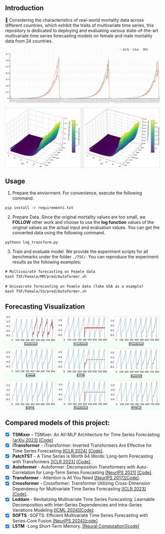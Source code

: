 ## Introduction

🌟 Considering the characteristics of real-world mortality data across different countries, which exhibit the traits of multivariate time series, this repository is dedicated to deploying and evaluating various state-of-the-art multivariate time series forecasting models on female and male mortality data from 24 countries.

<p align="center">
<img src="fig/intro.png"  alt="" align=center />
</p>
<p align="center">
<img src="fig/usa_3d.jpg"  alt="" align=center />
</p>

## Usage

1. Prepare the enviorment. For convenience, execute the following command.

```
pip install -r requirements.txt
```
2. Prepare Data. Since the original mortality values are too small, we **FOLLOW** other work and choose to use the **log function** values of the original values as the actual input and evaluation values. You can get the converted data using the following command.
```
pythoon log_transform.py
```
3. Train and evaluate model. We provide the experiment scripts for all benchmarks under the folder `./TSF/`. You can reproduce the experiment results as the following examples:

```
# Multivairate forecasting on Feamle data
bash TSF/Female/MM/pred/Autoformer.sh

# Univairate forecasting on Feamle data (Take USA as a example)
bash TSF/Female/SS/pred/Autoformer.sh
```
## Forecasting Visualization
<p align="center">
<img src="fig/pred.jpg" alt="" align=center />
</p>

## **Compared models of this project:** 
  - [x] **TSMixer** - TSMixer: An All-MLP Architecture for Time Series Forecasting [[arXiv 2023]](https://arxiv.org/pdf/2303.06053.pdf) [[Code]](https://github.com/IUTV815/GTF4MF/blob/main/model/TSMixer.py)
  - [x] **iTransformer** - iTransformer: Inverted Transformers Are Effective for Time Series Forecasting [[ICLR 2024]](https://arxiv.org/abs/2310.06625) [[Code]](https://github.com/IUTV815/GTF4MF/blob/main/model/iTransformer.py).
  - [x] **PatchTST** - A Time Series is Worth 64 Words: Long-term Forecasting with Transformers [[ICLR 2023]](https://openreview.net/pdf?id=Jbdc0vTOcol) [[Code]](https://github.com/IUTV815/GTF4MF/blob/main/model/PatchTST.py).
  - [x] **Autoformer** - Autoformer: Decomposition Transformers with Auto-Correlation for Long-Term Series Forecasting [[NeurIPS 2021]](https://openreview.net/pdf?id=I55UqU-M11y) [[Code]](https://github.com/IUTV815/GTF4MF/blob/main/model/Autoformer.py).
  - [x] **Transformer** - Attention is All You Need [[NeurIPS 2017]](https://arxiv.org/abs/1706.03762)[[Code]](https://github.com/IUTV815/GTF4MF/blob/main/model/Transformer.py).
  - [x] **Crossformer** - Crossformer: Transformer Utilizing Cross-Dimension Dependency for Multivariate Time Series Forecasting [[ICLR 2023]](https://openreview.net/pdf?id=vSVLM2j9eie)[[Code]](https://github.com/IUTV815/GTF4MF/blob/main/model/Crossformer.py).
  - [x] **Leddam** - Revitalizing Multivariate Time Series Forecasting: Learnable Decomposition with Inter-Series Dependencies and Intra-Series Variations Modeling [[ICML 2024]](https://arxiv.org/abs/2402.12694)[[Code]](https://github.com/IUTV815/GTF4MF/blob/main/model/Leddam.py).
  - [x] **SOFTS** -SOFTS: Efficient Multivariate Time Series Forecasting with Series-Core Fusion [[NeurIPS 2024]](https://arxiv.org/abs/2404.14197)[[code]](https://github.com/IUTV815/GTF4MF/blob/main/model/SOFTS.py)
  - [x] **LSTM** -Long Short-Term Memory. [[Neural Computation]](https://dl.acm.org/doi/10.1162/neco.1997.9.8.1735)[[code]](https://github.com/IUTV815/GTF4MF/blob/main/model/LSTM.py)
